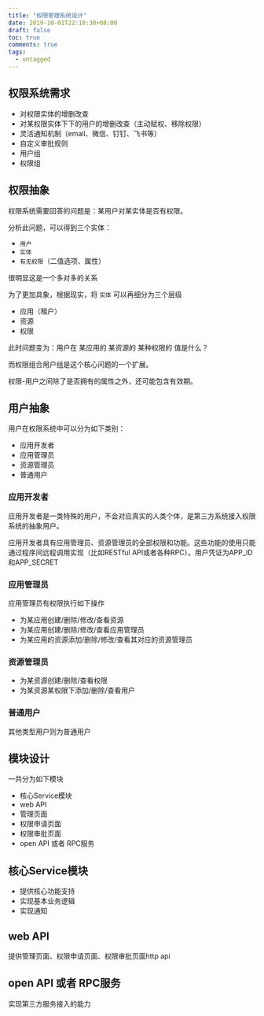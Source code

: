 ```yaml
---
title: "权限管理系统设计"
date: 2019-10-01T22:18:30+08:00
draft: false
toc: true
comments: true
tags:
  - untagged
---
```


## 权限系统需求

* 对权限实体的增删改查
* 对某权限实体下下的用户的增删改查（主动赋权、移除权限）
* 灵活通知机制（email、微信、钉钉、飞书等）
* 自定义审批规则
* 用户组
* 权限组

## 权限抽象

权限系统需要回答的问题是：某用户对某实体是否有权限。

分析此问题，可以得到三个实体：

* `用户`
* `实体`
* `有无权限`（二值选项、属性）

很明显这是一个多对多的关系

为了更加具象，根据现实，将 `实体` 可以再细分为三个层级

* 应用（租户）
* 资源
* 权限

此时问题变为：用户在 某应用的 某资源的 某种权限的 值是什么？

而权限组合用户组是这个核心问题的一个扩展。

权限-用户之间除了是否拥有的属性之外，还可能包含有效期。

## 用户抽象

用户在权限系统中可以分为如下类别：

* 应用开发者
* 应用管理员
* 资源管理员
* 普通用户

### 应用开发者

应用开发者是一类特殊的用户，不会对应真实的人类个体，是第三方系统接入权限系统的抽象用户。

应用开发者具有应用管理员、资源管理员的全部权限和功能。这些功能的使用只能通过程序间远程调用实现（比如RESTful API或者各种RPC）。用户凭证为APP_ID和APP_SECRET

### 应用管理员

应用管理员有权限执行如下操作

* 为某应用创建/删除/修改/查看资源
* 为某应用创建/删除/修改/查看应用管理员
* 为某应用的资源添加/删除/修改/查看其对应的资源管理员

### 资源管理员

* 为某资源创建/删除/查看权限
* 为某资源某权限下添加/删除/查看用户

### 普通用户

其他类型用户则为普通用户

## 模块设计

一共分为如下模块

* 核心Service模块
* web API
* 管理页面
* 权限申请页面
* 权限审批页面
* open API 或者 RPC服务

## 核心Service模块

* 提供核心功能支持
* 实现基本业务逻辑
* 实现通知

## web API

提供管理页面、权限申请页面、权限审批页面http api

## open API 或者 RPC服务

实现第三方服务接入的能力
